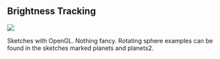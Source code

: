 ## Brightness Tracking ##
![](https://38.media.tumblr.com/36f3322231393ee0706c4d955f6e78f1/tumblr_ne7ywfoZ1j1tllbtqo1_400.png)

Sketches with OpenGL. Nothing fancy. Rotating sphere examples can be found in the sketches marked planets and planets2.